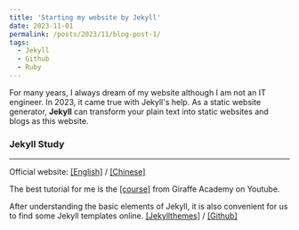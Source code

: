 ```yaml
---
title: 'Starting my website by Jekyll'
date: 2023-11-01
permalink: /posts/2023/11/blog-post-1/
tags:
  - Jekyll
  - Github
  - Ruby
---
```



For many years, I always dream of my website although I am not an IT engineer.
In 2023, it came true with Jekyll's help. 
As a static website generator, **Jekyll** can transform your plain text into static websites and blogs as this website.

### Jekyll Study
------
Official website: [[English]](https://jekyllrb.com/) / [[Chinese]](http://jekyllcn.com/)

The best tutorial for me is the [[course]](https://www.youtube.com/playlist?list=PLLAZ4kZ9dFpOPV5C5Ay0pHaa0RJFhcmcB) from Giraffe Academy on Youtube.
<!-- > Of course, you can also find the same contents in Chinese: [[Jekyll教程]](https://www.bilibili.com/video/BV1qs41157ZZ/?spm_id_from=333.337.search-card.all.click&vd_source=515673d8eb75178f1383b55c530abb21) -->

After understanding the basic elements of Jekyll, it is also convenient for us to find some Jekyll templates online. 
[[Jekyllthemes]](http://jekyllthemes.org/) / [[Github]](https://github.com/)